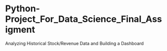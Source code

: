 # Python-Project_For_Data_Science_Final_Assigment
Analyzing Historical Stock/Revenue Data and Building a Dashboard
